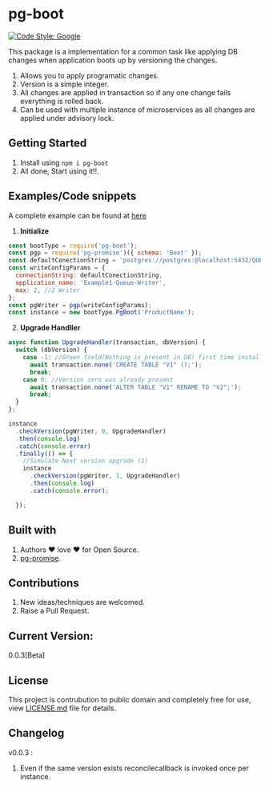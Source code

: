 # pg-boot

[![Code Style: Google](https://img.shields.io/badge/code%20style-google-blueviolet.svg)](https://github.com/google/gts)

This package is a implementation for a common task like applying DB changes when application boots up by versioning the changes.
1. Allows you to apply programatic changes.
2. Version is a simple integer.
3. All changes are applied in transaction so if any one change fails everything is rolled back.
4. Can be used with multiple instance of microservices as all changes are applied under advisory lock.


## Getting Started

1. Install using `npm i pg-boot`
2. All done, Start using it!!.

 ## Examples/Code snippets

A complete example can be found at [here](https://raw.githubusercontent.com/LRagji/pg-boot/master/examples/index.js)

1. **Initialize**
```javascript
const bootType = require('pg-boot');
const pgp = require('pg-promise')({ schema: 'Boot' });
const defaultConectionString = 'postgres://postgres:@localhost:5432/QUEUE';
const writeConfigParams = {
  connectionString: defaultConectionString,
  application_name: 'Example1-Queue-Writer',
  max: 2, //2 Writer
};
const pgWriter = pgp(writeConfigParams);
const instance = new bootType.PgBoot('ProductName');
```

2. **Upgrade Handller**
```javascript
async function UpgradeHandler(transaction, dbVersion) {
  switch (dbVersion) {
    case -1: //Green field(Nothing is present in DB) first time install
      await transaction.none('CREATE TABLE "V1" ();');
      break;
    case 0: //Version zero was already present
      await transaction.none('ALTER TABLE "V1" RENAME TO "V2";');
      break;
  }
};

instance
  .checkVersion(pgWriter, 0, UpgradeHandler)
  .then(console.log)
  .catch(console.error)
  .finally(() => {
    //Simulate Next version upgrade (1)
    instance
      .checkVersion(pgWriter, 1, UpgradeHandler)
      .then(console.log)
      .catch(console.error);

  });
```

## Built with

1. Authors :heart: love :heart: for Open Source.
2. [pg-promise](https://www.npmjs.com/package/pg-promise).

## Contributions

1. New ideas/techniques are welcomed.
2. Raise a Pull Request.

## Current Version:
0.0.3[Beta]

## License

This project is contrubution to public domain and completely free for use, view [LICENSE.md](/license.md) file for details.

## Changelog

v0.0.3 :
1. Even if the same version exists reconcilecallback is invoked once per instance.

